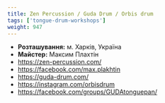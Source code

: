 ```yaml
---
title: Zen Percussion / Guda Drum / Orbis drum
tags: ['tongue-drum-workshops']
weight: 947
---
```


- **Розташування:** м. Харків, Україна
- **Майстер:** Максим Плахтін
- https://zen-percussion.com/
- https://facebook.com/max.plakhtin
- https://guda-drum.com/
- https://instagram.com/orbisdrum
- https://facebook.com/groups/GUDAtonguepan/
